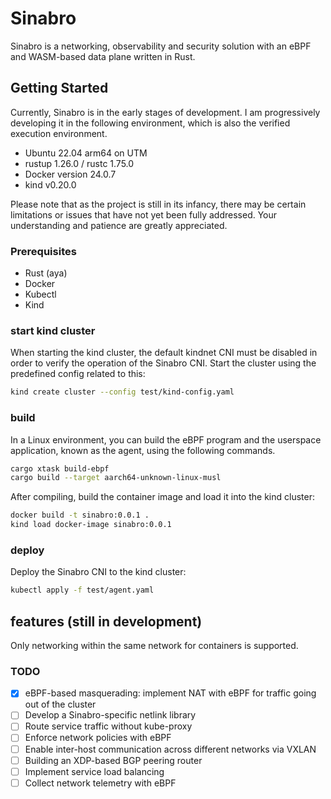 # Sinabro

Sinabro is a networking, observability and security solution with an eBPF and WASM-based data plane written in Rust.

## Getting Started

Currently, Sinabro is in the early stages of development. I am progressively developing it in the following environment, which is also the verified execution environment.

- Ubuntu 22.04 arm64 on UTM
- rustup 1.26.0 / rustc 1.75.0
- Docker version 24.0.7
- kind v0.20.0

Please note that as the project is still in its infancy, there may be certain limitations or issues that have not yet been fully addressed. Your understanding and patience are greatly appreciated.

### Prerequisites

- Rust (aya)
- Docker
- Kubectl
- Kind

### start kind cluster

When starting the kind cluster, the default kindnet CNI must be disabled in order to verify the operation of the Sinabro CNI. Start the cluster using the predefined config related to this:

```bash
kind create cluster --config test/kind-config.yaml
```

### build

In a Linux environment, you can build the eBPF program and the userspace application, known as the agent, using the following commands.

```bash
cargo xtask build-ebpf
cargo build --target aarch64-unknown-linux-musl
```

After compiling, build the container image and load it into the kind cluster:

```bash
docker build -t sinabro:0.0.1 .
kind load docker-image sinabro:0.0.1
```

### deploy

Deploy the Sinabro CNI to the kind cluster:

```bash
kubectl apply -f test/agent.yaml
```

## features (still in development)

Only networking within the same network for containers is supported.

### TODO

- [x] eBPF-based masquerading: implement NAT with eBPF for traffic going out of the cluster
- [ ] Develop a Sinabro-specific netlink library
- [ ] Route service traffic without kube-proxy
- [ ] Enforce network policies with eBPF
- [ ] Enable inter-host communication across different networks via VXLAN
- [ ] Building an XDP-based BGP peering router
- [ ] Implement service load balancing
- [ ] Collect network telemetry with eBPF
